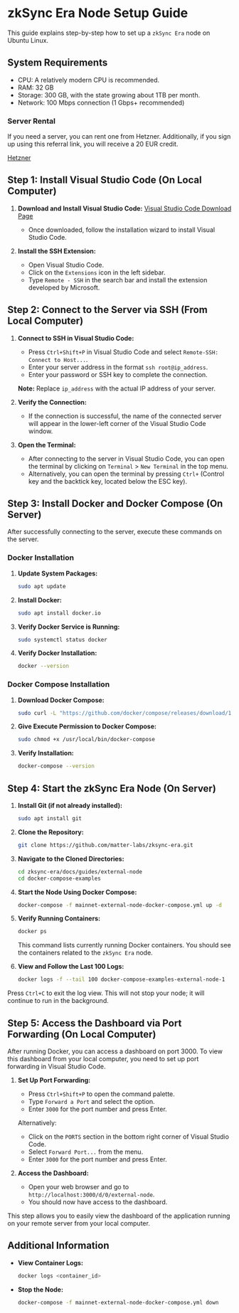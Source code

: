 # zkSync Era Node Setup Guide

This guide explains step-by-step how to set up a `zkSync Era` node on Ubuntu Linux.

## System Requirements

- CPU: A relatively modern CPU is recommended.
- RAM: 32 GB
- Storage: 300 GB, with the state growing about 1TB per month.
- Network: 100 Mbps connection (1 Gbps+ recommended)

### Server Rental

If you need a server, you can rent one from Hetzner. Additionally, if you sign up using this referral link, you will receive a 20 EUR credit.

[Hetzner](https://hetzner.cloud/?ref=fu2umOyLCWhh)

## Step 1: Install Visual Studio Code (On Local Computer)

1. **Download and Install Visual Studio Code:**
   [Visual Studio Code Download Page](https://code.visualstudio.com/)

   - Once downloaded, follow the installation wizard to install Visual Studio Code.

2. **Install the SSH Extension:**
   - Open Visual Studio Code.
   - Click on the `Extensions` icon in the left sidebar.
   - Type `Remote - SSH` in the search bar and install the extension developed by Microsoft.

## Step 2: Connect to the Server via SSH (From Local Computer)

1. **Connect to SSH in Visual Studio Code:**

   - Press `Ctrl+Shift+P` in Visual Studio Code and select `Remote-SSH: Connect to Host...`.
   - Enter your server address in the format `ssh root@ip_address`.
   - Enter your password or SSH key to complete the connection.

   **Note:** Replace `ip_address` with the actual IP address of your server.

2. **Verify the Connection:**

   - If the connection is successful, the name of the connected server will appear in the lower-left corner of the Visual Studio Code window.

3. **Open the Terminal:**
   - After connecting to the server in Visual Studio Code, you can open the terminal by clicking on `Terminal` > `New Terminal` in the top menu.
   - Alternatively, you can open the terminal by pressing `Ctrl+` (Control key and the backtick key, located below the ESC key).

## Step 3: Install Docker and Docker Compose (On Server)

After successfully connecting to the server, execute these commands on the server.

### Docker Installation

1. **Update System Packages:**

   ```sh
   sudo apt update
   ```

2. **Install Docker:**

   ```sh
   sudo apt install docker.io
   ```

3. **Verify Docker Service is Running:**

   ```sh
   sudo systemctl status docker
   ```

4. **Verify Docker Installation:**
   ```sh
   docker --version
   ```

### Docker Compose Installation

1. **Download Docker Compose:**

   ```sh
   sudo curl -L "https://github.com/docker/compose/releases/download/1.29.2/docker-compose-$(uname -s)-$(uname -m)" -o /usr/local/bin/docker-compose
   ```

2. **Give Execute Permission to Docker Compose:**

   ```sh
   sudo chmod +x /usr/local/bin/docker-compose
   ```

3. **Verify Installation:**
   ```sh
   docker-compose --version
   ```

## Step 4: Start the zkSync Era Node (On Server)

1. **Install Git (if not already installed):**

   ```sh
   sudo apt install git
   ```

2. **Clone the Repository:**

   ```sh
   git clone https://github.com/matter-labs/zksync-era.git
   ```

3. **Navigate to the Cloned Directories:**

   ```sh
   cd zksync-era/docs/guides/external-node
   cd docker-compose-examples
   ```

4. **Start the Node Using Docker Compose:**

   ```sh
   docker-compose -f mainnet-external-node-docker-compose.yml up -d

   ```

5. **Verify Running Containers:**

   ```sh
   docker ps
   ```

   This command lists currently running Docker containers. You should see the containers related to the `zkSync Era` node.

6. **View and Follow the Last 100 Logs:**
   ```sh
   docker logs -f --tail 100 docker-compose-examples-external-node-1
   ```

Press `Ctrl+C` to exit the log view. This will not stop your node; it will continue to run in the background.

## Step 5: Access the Dashboard via Port Forwarding (On Local Computer)

After running Docker, you can access a dashboard on port 3000. To view this dashboard from your local computer, you need to set up port forwarding in Visual Studio Code.

1. **Set Up Port Forwarding:**

   - Press `Ctrl+Shift+P` to open the command palette.
   - Type `Forward a Port` and select the option.
   - Enter `3000` for the port number and press Enter.

   Alternatively:

   - Click on the `PORTS` section in the bottom right corner of Visual Studio Code.
   - Select `Forward Port...` from the menu.
   - Enter `3000` for the port number and press Enter.

2. **Access the Dashboard:**

   - Open your web browser and go to `http://localhost:3000/d/0/external-node`.
   - You should now have access to the dashboard.

This step allows you to easily view the dashboard of the application running on your remote server from your local computer.

## Additional Information

- **View Container Logs:**

  ```sh
  docker logs <container_id>
  ```

- **Stop the Node:**
  ```sh
  docker-compose -f mainnet-external-node-docker-compose.yml down
  ```
